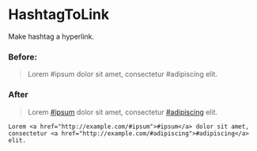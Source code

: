 # HashtagToLink
Make hashtag a hyperlink.


### Before:

>  Lorem #ipsum dolor sit amet, consectetur #adipiscing elit.

### After

> Lorem <a href="http://example.com/#ipsum">#ipsum</a> dolor sit amet, consectetur <a href="http://example.com/#adipiscing">#adipiscing</a> elit.

```
Lorem <a href="http://example.com/#ipsum">#ipsum</a> dolor sit amet, consectetur <a href="http://example.com/#adipiscing">#adipiscing</a> elit.
```